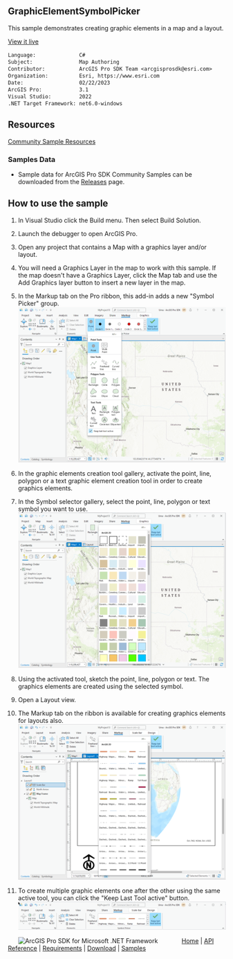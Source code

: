## GraphicElementSymbolPicker

<!-- TODO: Write a brief abstract explaining this sample -->
This sample demonstrates creating graphic elements in a map and a layout.  
  


<a href="https://pro.arcgis.com/en/pro-app/sdk/" target="_blank">View it live</a>

<!-- TODO: Fill this section below with metadata about this sample-->
```
Language:              C#
Subject:               Map Authoring
Contributor:           ArcGIS Pro SDK Team <arcgisprosdk@esri.com>
Organization:          Esri, https://www.esri.com
Date:                  02/22/2023
ArcGIS Pro:            3.1
Visual Studio:         2022
.NET Target Framework: net6.0-windows
```

## Resources

[Community Sample Resources](https://github.com/Esri/arcgis-pro-sdk-community-samples#resources)

### Samples Data

* Sample data for ArcGIS Pro SDK Community Samples can be downloaded from the [Releases](https://github.com/Esri/arcgis-pro-sdk-community-samples/releases) page.  

## How to use the sample
<!-- TODO: Explain how this sample can be used. To use images in this section, create the image file in your sample project's screenshots folder. Use relative url to link to this image using this syntax: ![My sample Image](FacePage/SampleImage.png) -->
1. In Visual Studio click the Build menu. Then select Build Solution.  
1. Launch the debugger to open ArcGIS Pro.   
1. Open any project that contains a Map with a graphics layer and/or layout.  
1. You will need a Graphics Layer in the map to work with this sample.  If the map doesn't have a Graphics Layer, click the Map tab and use the Add Graphics layer button to insert a new layer in the map.  
1. In the Markup tab on the Pro ribbon, this add-in adds a new "Symbol Picker" group.  
      ![UI](screenshots/SymbolPicker.png)  
  
1. In the graphic elements creation tool gallery, activate the point, line, polygon or a text graphic element creation tool in order to create graphics elements.  
1. In the Symbol selector gallery, select the point, line, polygon or text symbol you want to use.  
      ![UI](screenshots/SymbolSelector.png)  
  
1. Using the activated tool, sketch the point, line, polygon or text. The graphics elements are created using the selected symbol.  
1. Open a Layout view.    
1. The Markup tab on the ribbon is available for creating graphics elements for layouts also.  
      ![UI](screenshots/LayoutGraphicElement.png)  
  
1. To create multiple graphic elements one after the other using the same active tool, you can click the "Keep Last Tool active" button.  
      ![UI](screenshots/keepLastToolActive.png)  
  


<!-- End -->

&nbsp;&nbsp;&nbsp;&nbsp;&nbsp;&nbsp;<img src="https://esri.github.io/arcgis-pro-sdk/images/ArcGISPro.png"  alt="ArcGIS Pro SDK for Microsoft .NET Framework" height = "20" width = "20" align="top"  >
&nbsp;&nbsp;&nbsp;&nbsp;&nbsp;&nbsp;&nbsp;&nbsp;&nbsp;&nbsp;&nbsp;&nbsp;
[Home](https://github.com/Esri/arcgis-pro-sdk/wiki) | <a href="https://pro.arcgis.com/en/pro-app/latest/sdk/api-reference" target="_blank">API Reference</a> | [Requirements](https://github.com/Esri/arcgis-pro-sdk/wiki#requirements) | [Download](https://github.com/Esri/arcgis-pro-sdk/wiki#installing-arcgis-pro-sdk-for-net) | <a href="https://github.com/esri/arcgis-pro-sdk-community-samples" target="_blank">Samples</a>

